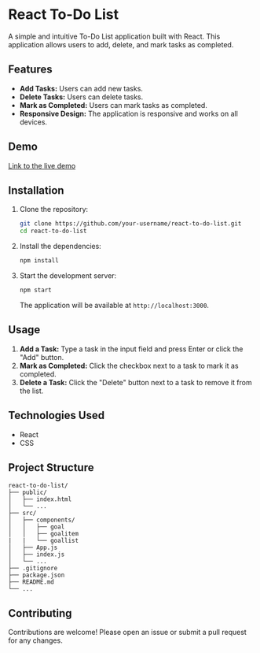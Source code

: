 # React To-Do List

A simple and intuitive To-Do List application built with React. This application allows users to add, delete, and mark tasks as completed.

## Features

- **Add Tasks:** Users can add new tasks.
- **Delete Tasks:** Users can delete tasks.
- **Mark as Completed:** Users can mark tasks as completed.
- **Responsive Design:** The application is responsive and works on all devices.

## Demo

[Link to the live demo](#)

## Installation

1. Clone the repository:

    ```bash
    git clone https://github.com/your-username/react-to-do-list.git
    cd react-to-do-list
    ```

2. Install the dependencies:

    ```bash
    npm install
    ```

3. Start the development server:

    ```bash
    npm start
    ```

    The application will be available at `http://localhost:3000`.

## Usage

1. **Add a Task:** Type a task in the input field and press Enter or click the "Add" button.
2. **Mark as Completed:** Click the checkbox next to a task to mark it as completed.
3. **Delete a Task:** Click the "Delete" button next to a task to remove it from the list.

## Technologies Used

- React
- CSS

## Project Structure

```plaintext
react-to-do-list/
├── public/
│   ├── index.html
│   └── ...
├── src/
│   ├── components/
│   │   ├── goal
│   │   ├── goalitem
|   |   └── goallist
│   ├── App.js
│   ├── index.js
│   └── ...
├── .gitignore
├── package.json
├── README.md
└── ...
```
## Contributing 

Contributions are welcome! Please open an issue or submit a pull request for any changes.
